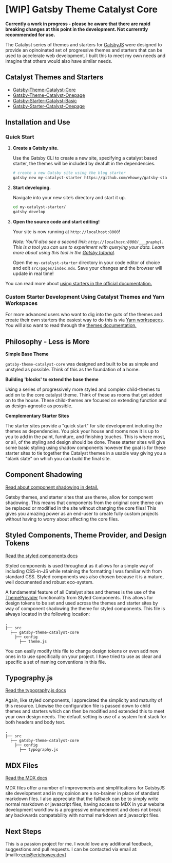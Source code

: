 # \[WIP\] Gatsby Theme Catalyst Core

**Currently a work in progress - please be aware that there are rapid breaking changes at this point in the development. Not currerntly recommended for use.**

The Catalyst series of themes and starters for [GatsbyJS](https://www.gatsbyjs.org/) were designed to provide an opinoinated set of progressive themes and starters that can be used to accelerate web development. I built this to meet my own needs and imagine that others would also have similar needs. 

## Catalyst Themes and Starters

* [Gatsby-Theme-Catalyst-Core](https://github.com/ehowey/gatsby-theme-catalyst-core)
* [Gatsby-Theme-Catalyst-Onepage](https://github.com/ehowey/gatsby-theme-catalyst-onepage)
* [Gatsby-Starter-Catalyst-Basic](https://github.com/ehowey/gatsby-starter-catalyst-basic)
* [Gatsby-Starter-Catalyst-Onepage](https://github.com/ehowey/gatsby-starter-catalyst-onepage)

## Installation and Use

### Quick Start

1.  **Create a Gatsby site.**

    Use the Gatsby CLI to create a new site, specifying a catalyst based starter, the themes will be included by deafult in the dependencies.

    ```sh
    # create a new Gatsby site using the blog starter
    gatsby new my-catalyst-starter https://github.com/ehowey/gatsby-starter-catalyst-basic
    ```

1.  **Start developing.**

    Navigate into your new site’s directory and start it up.

    ```sh
    cd my-catalyst-starter/
    gatsby develop
    ```

1.  **Open the source code and start editing!**

    Your site is now running at `http://localhost:8000`!

    _Note: You'll also see a second link: _`http://localhost:8000/___graphql`_. This is a tool you can use to experiment with querying your data. Learn more about using this tool in the [Gatsby tutorial](https://www.gatsbyjs.org/tutorial/part-five/#introducing-graphiql)._

    Open the `my-catalyst-starter` directory in your code editor of choice and edit `src/pages/index.mdx`. Save your changes and the browser will update in real time!
    
You can read more about [using starters in the official documentation.](https://www.gatsbyjs.org/docs/starters/)

### Custom Starter Development Using Catalyst Themes and Yarn Workspaces

For more advanced users who want to dig into the guts of the themes and create their own starters the easiest way to do this is via [Yarn workspaces](https://www.gatsbyjs.org/blog/2019-05-22-setting-up-yarn-workspaces-for-theme-development/). You will also want to read through the [themes documentation.](https://www.gatsbyjs.org/docs/themes/)  

## Philosophy - Less is More

**Simple Base Theme**

`gatsby-theme-catalyst-core` was designed and built to be as simple and unstyled as possible. Think of this as the foundation of a home.

**Building 'blocks' to extend the base theme**

Using a series of progressively more styled and complex child-themes to add on to the core catalyst theme. Think of these as rooms that get added on to the house. These child-themes are focused on extending function and as design-agnostic as possible.

**Complementary Starter Sites**

The starter sites provide a "quick start" for site development including the themes as dependencies. You pick your house and rooms now it is up to you to add in the paint, furniture, and finishing touches.  This is where most, or all, of the styling and design should be done.  These starter sites will give some basic styling using shadow components however the goal is for these starter sites to tie together the Catalyst themes in a usable way giving you a "blank slate" on which you can build the final site.

## Component Shadowing

[Read about component shadowing in detail.](https://www.gatsbyjs.org/blog/2019-04-29-component-shadowing/)

Gatsby themes, and starter sites that use theme, allow for component shadowing.  This means that components from the original core theme can be replaced or modified in the site without changing the core files! This gives you amazing power as an end-user to create fully custom projects without having to worry about affecting the core files. 

## Styled Components, Theme Provider, and Design Tokens

[Read the styled components docs](https://www.styled-components.com/docs)

Styled components is used throughout as it allows for a simple way of including CSS-in-JS while retaining the formatting I was familiar with from standard CSS. Styled components was also chosen because it is a mature, well documented and robust eco-system. 

A fundamental feature of all Catalyst sites and themes is the use of the [ThemeProvider](https://www.styled-components.com/docs/advanced) functionality from Styled Components.  This allows for design tokens to be set and used across the themes and starter sites by way of component shadowing the theme for styled components. This file is always located in the following location:

    .
    ├── src
      ├── gatsby-theme-catalyst-core
        ├── config
          ├── theme.js
          
You can easily modify this file to change design tokens or even add new ones in to use specifically on your project.  I have tried to use as clear and specific a set of naming conventions in this file.

## Typography.js

[Read the typography.js docs](https://kyleamathews.github.io/typography.js/)

Again, like styled components, I appreciated the simplicity and maturity of this resource. Likewise the configuration file is passed down to child themes and starters which can then be modified and extended this to meet your own design needs.  The default setting is use of a system font stack for both headers and body text.

    .
    ├── src
      ├── gatsby-theme-catalyst-core
        ├── config
          ├── typography.js

## MDX Files

[Read the MDX docs](https://mdxjs.com/)

MDX files offer a number of improvements and simplifications for GatsbyJS site development and in my opinion are a no-brainer in place of standard markdown files. I also appreciate that the fallback can be to simply write normal markdown or javascript files, having access to MDX in your website development workflow is a progressive enhancement and does not break any backwards compatability with normal markdown and javascript files.

## Next Steps

This is a passion project for me.  I would love any additional feedback, suggestions and pull requests.  I can be contacted via email at: [mailto:eric@erichowey.dev]
